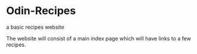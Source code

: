 
# Odin-Recipes

a basic recipes website

The website will consist of a main index page which will have links to a few recipes.
